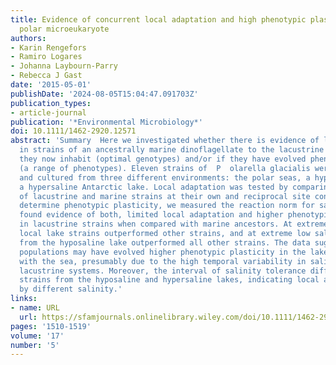 ```yaml
---
title: Evidence of concurrent local adaptation and high phenotypic plasticity in a
  polar microeukaryote
authors:
- Karin Rengefors
- Ramiro Logares
- Johanna Laybourn‐Parry
- Rebecca J Gast
date: '2015-05-01'
publishDate: '2024-08-05T15:04:47.091703Z'
publication_types:
- article-journal
publication: '*Environmental Microbiology*'
doi: 10.1111/1462-2920.12571
abstract: 'Summary  Here we investigated whether there is evidence of local adaptation
  in strains of an ancestrally marine dinoflagellate to the lacustrine environment
  they now inhabit (optimal genotypes) and/or if they have evolved phenotypic plasticity
  (a range of phenotypes). Eleven strains of  P  olarella glacialis were isolated
  and cultured from three different environments: the polar seas, a hyposaline and
  a hypersaline Antarctic lake. Local adaptation was tested by comparing growth rates
  of lacustrine and marine strains at their own and reciprocal site conditions. To
  determine phenotypic plasticity, we measured the reaction norm for salinity. We
  found evidence of both, limited local adaptation and higher phenotypic plasticity
  in lacustrine strains when compared with marine ancestors. At extreme high salinities,
  local lake strains outperformed other strains, and at extreme low salinities, strains
  from the hyposaline lake outperformed all other strains. The data suggest that lake
  populations may have evolved higher phenotypic plasticity in the lake habitats compared
  with the sea, presumably due to the high temporal variability in salinity in the
  lacustrine systems. Moreover, the interval of salinity tolerance differed between
  strains from the hyposaline and hypersaline lakes, indicating local adaptation promoted
  by different salinity.'
links:
- name: URL
  url: https://sfamjournals.onlinelibrary.wiley.com/doi/10.1111/1462-2920.12571
pages: '1510-1519'
volume: '17'
number: '5'
---
```

